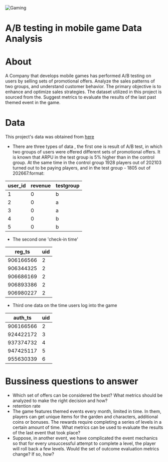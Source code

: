 ![Gaming](https://i.pinimg.com/originals/e8/13/62/e81362ba17f072c0bd1d76612c4bec3b.gif)
# A/B testing in mobile game Data Analysis

# About
A Company that develops mobile games has performed A/B testing on users by selling sets of promotional offers. Analyze the sales patterns of two groups, and understand customer behavior. The primary objective is to enhance and optimize sales strategies. The dataset utilized in this project is sourced from the. Suggest metrics to evaluate the results of the last past themed event in the game.

# Data 
This project's data was obtained from [here](https://karpov.courses)
- There are three types of data , the first one is result of A/B test, in which two groups of users were offered different sets of promotional offers. It is known that ARPU in the test group is 5% higher than in the control group. At the same time in the control group 1928 players out of 202103 turned out to be paying players, and in the test group - 1805 out of 202667.format:

| user_id | revenue | testgroup |
|---------|---------|-----------|
|    1    |    0    |     b     |
|    2    |    0    |     a     |
|    3    |    0    |     a     |
|    4    |    0    |     b     |
|    5    |    0    |     b     |

- The second one 'check-in time'
  
| reg_ts    | uid |
|-----------|-----|
| 906166566 |  2  |
| 906344325 |  2  |
| 906686169 |  2  |
| 906893386 |  2  |
| 906980227 |  2  |

- Third one data on the time users log into the game

| auth_ts   | uid |
|-----------|-----|
| 906166566 |  2  |
| 924422172 |  3  |
| 937374732 |  4  |
| 947425117 |  5  |
| 955630339 |  6  |


# Bussiness questions to answer 
-  Which set of offers can be considered the best? What metrics should be analyzed to make the right decision and how?
- retention rate
- The  game features themed events every month, limited in time. In them, players can get unique items for the garden and characters, additional coins or bonuses. The rewards require completing a series of levels in a certain amount of time. What metrics can be used to evaluate the results of the last event that took place?
- Suppose, in another event, we have complicated the event mechanics so that for every unsuccessful attempt to complete a level, the player will roll back a few levels. Would the set of outcome evaluation metrics change? If so, how?
